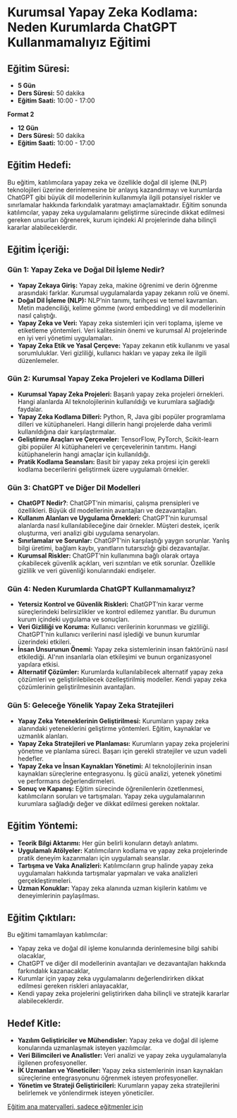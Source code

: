# Kurumsal Yapay Zeka Kodlama: Neden Kurumlarda ChatGPT Kullanmamalıyız Eğitimi

## Eğitim Süresi:

- **5 Gün**
- **Ders Süresi:** 50 dakika
- **Eğitim Saati:** 10:00 - 17:00

**Format 2**

- **12 Gün**
- **Ders Süresi:** 50 dakika
- **Eğitim Saati:** 10:00 - 17:00

## Eğitim Hedefi:

Bu eğitim, katılımcılara yapay zeka ve özellikle doğal dil işleme (NLP) teknolojileri üzerine derinlemesine bir anlayış kazandırmayı ve kurumlarda ChatGPT gibi büyük dil modellerinin kullanımıyla ilgili potansiyel riskler ve sınırlamalar hakkında farkındalık yaratmayı amaçlamaktadır. Eğitim sonunda katılımcılar, yapay zeka uygulamalarını geliştirme sürecinde dikkat edilmesi gereken unsurları öğrenerek, kurum içindeki AI projelerinde daha bilinçli kararlar alabileceklerdir.

## Eğitim İçeriği:

### **Gün 1: Yapay Zeka ve Doğal Dil İşleme Nedir?**

- **Yapay Zekaya Giriş:** Yapay zeka, makine öğrenimi ve derin öğrenme arasındaki farklar. Kurumsal uygulamalarda yapay zekanın rolü ve önemi.
- **Doğal Dil İşleme (NLP):** NLP’nin tanımı, tarihçesi ve temel kavramları. Metin madenciliği, kelime gömme (word embedding) ve dil modellerinin nasıl çalıştığı.
- **Yapay Zeka ve Veri:** Yapay zeka sistemleri için veri toplama, işleme ve etiketleme yöntemleri. Veri kalitesinin önemi ve kurumsal AI projelerinde en iyi veri yönetimi uygulamaları.
- **Yapay Zeka Etik ve Yasal Çerçeve:** Yapay zekanın etik kullanımı ve yasal sorumluluklar. Veri gizliliği, kullanıcı hakları ve yapay zeka ile ilgili düzenlemeler.

### **Gün 2: Kurumsal Yapay Zeka Projeleri ve Kodlama Dilleri**

- **Kurumsal Yapay Zeka Projeleri:** Başarılı yapay zeka projeleri örnekleri. Hangi alanlarda AI teknolojilerinin kullanıldığı ve kurumlara sağladığı faydalar.
- **Yapay Zeka Kodlama Dilleri:** Python, R, Java gibi popüler programlama dilleri ve kütüphaneleri. Hangi dillerin hangi projelerde daha verimli kullanıldığına dair karşılaştırmalar.
- **Geliştirme Araçları ve Çerçeveler:** TensorFlow, PyTorch, Scikit-learn gibi popüler AI kütüphaneleri ve çerçevelerinin tanıtımı. Hangi kütüphanelerin hangi amaçlar için kullanıldığı.
- **Pratik Kodlama Seansları:** Basit bir yapay zeka projesi için gerekli kodlama becerilerini geliştirmek üzere uygulamalı örnekler.

### **Gün 3: ChatGPT ve Diğer Dil Modelleri**

- **ChatGPT Nedir?**: ChatGPT’nin mimarisi, çalışma prensipleri ve özellikleri. Büyük dil modellerinin avantajları ve dezavantajları.
- **Kullanım Alanları ve Uygulama Örnekleri:** ChatGPT’nin kurumsal alanlarda nasıl kullanılabileceğine dair örnekler. Müşteri destek, içerik oluşturma, veri analizi gibi uygulama senaryoları.
- **Sınırlamalar ve Sorunlar:** ChatGPT’nin karşılaştığı yaygın sorunlar. Yanlış bilgi üretimi, bağlam kaybı, yanıtların tutarsızlığı gibi dezavantajlar.
- **Kurumsal Riskler:** ChatGPT’nin kullanımına bağlı olarak ortaya çıkabilecek güvenlik açıkları, veri sızıntıları ve etik sorunlar. Özellikle gizlilik ve veri güvenliği konularındaki endişeler.

### **Gün 4: Neden Kurumlarda ChatGPT Kullanmamalıyız?**

- **Yetersiz Kontrol ve Güvenlik Riskleri:** ChatGPT’nin karar verme süreçlerindeki belirsizlikler ve kontrol edilemez yanıtlar. Bu durumun kurum içindeki uygulama ve sonuçları.
- **Veri Gizliliği ve Koruma:** Kullanıcı verilerinin korunması ve gizliliği. ChatGPT’nin kullanıcı verilerini nasıl işlediği ve bunun kurumlar üzerindeki etkileri.
- **İnsan Unsurunun Önemi:** Yapay zeka sistemlerinin insan faktörünü nasıl etkilediği. AI'nın insanlarla olan etkileşimi ve bunun organizasyonel yapılara etkisi.
- **Alternatif Çözümler:** Kurumlarda kullanılabilecek alternatif yapay zeka çözümleri ve geliştirilebilecek özelleştirilmiş modeller. Kendi yapay zeka çözümlerinin geliştirilmesinin avantajları.

### **Gün 5: Geleceğe Yönelik Yapay Zeka Stratejileri**

- **Yapay Zeka Yeteneklerinin Geliştirilmesi:** Kurumların yapay zeka alanındaki yeteneklerini geliştirme yöntemleri. Eğitim, kaynaklar ve uzmanlık alanları.
- **Yapay Zeka Stratejileri ve Planlaması:** Kurumların yapay zeka projelerini yönetme ve planlama süreci. Başarı için gerekli stratejiler ve uzun vadeli hedefler.
- **Yapay Zeka ve İnsan Kaynakları Yönetimi:** AI teknolojilerinin insan kaynakları süreçlerine entegrasyonu. İş gücü analizi, yetenek yönetimi ve performans değerlendirmeleri.
- **Sonuç ve Kapanış:** Eğitim sürecinde öğrenilenlerin özetlenmesi, katılımcıların soruları ve tartışmaları. Yapay zeka uygulamalarının kurumlara sağladığı değer ve dikkat edilmesi gereken noktalar.

## Eğitim Yöntemi:

- **Teorik Bilgi Aktarımı:** Her gün belirli konuların detaylı anlatımı.
- **Uygulamalı Atölyeler:** Katılımcıların kodlama ve yapay zeka projelerinde pratik deneyim kazanmaları için uygulamalı seanslar.
- **Tartışma ve Vaka Analizleri:** Katılımcıların grup halinde yapay zeka uygulamaları hakkında tartışmalar yapmaları ve vaka analizleri gerçekleştirmeleri.
- **Uzman Konuklar:** Yapay zeka alanında uzman kişilerin katılımı ve deneyimlerinin paylaşılması.

## Eğitim Çıktıları:

Bu eğitimi tamamlayan katılımcılar:

- Yapay zeka ve doğal dil işleme konularında derinlemesine bilgi sahibi olacaklar,
- ChatGPT ve diğer dil modellerinin avantajları ve dezavantajları hakkında farkındalık kazanacaklar,
- Kurumlar için yapay zeka uygulamalarını değerlendirirken dikkat edilmesi gereken riskleri anlayacaklar,
- Kendi yapay zeka projelerini geliştirirken daha bilinçli ve stratejik kararlar alabileceklerdir.

## Hedef Kitle:

- **Yazılım Geliştiriciler ve Mühendisler:** Yapay zeka ve doğal dil işleme konularında uzmanlaşmak isteyen yazılımcılar.
- **Veri Bilimcileri ve Analistler:** Veri analizi ve yapay zeka uygulamalarıyla ilgilenen profesyoneller.
- **İK Uzmanları ve Yöneticiler:** Yapay zeka sistemlerinin insan kaynakları süreçlerine entegrasyonunu öğrenmek isteyen profesyoneller.
- **Yönetim ve Strateji Geliştiricileri:** Kurumların yapay zeka stratejilerini belirlemek ve yönlendirmek isteyen yöneticiler.

[Eğitim ana materyalleri, sadece eğitmenler için](https://github.com/TuncerKARAARSLAN-VB/training-kit-kurumsal-yapay-zeka-kodlama)
